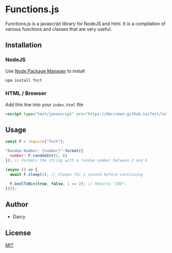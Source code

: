 # Functions.js
Functions.js is a javascript library for NodeJS and html. It is a compilation of various functions and classes that are very useful.

## Installation

### NodeJS

Use [Node Package Manager](https://www.npmjs.com/) to install

```bash
npm install fnct
```

### HTML / Browser

Add this line into your `index.html` file

```html
<script type="text/javascript" src="https://darccman.github.io/fnct/latest.js"></script>
```

## Usage

```js
const F = require("fnct");

"Random Number: {number}".format({
  number: F.randomInt(2, 6)
}); // Formats the string with a random number between 2 and 6

(async () => {
  await F.sleep(1); // Sleeps for 1 second before continuing

  F.boolToBin(true, false, 1 == 2); // Returns "100";
})();
```

## Author
 - Darcy

## License
[MIT](https://choosealicense.com/licenses/mit/)